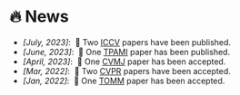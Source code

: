 # 🔥 News

- *[July, 2023]*: &nbsp;🎉 Two [ICCV](https://iccv2023.thecvf.com) papers have been published.
- *[June, 2023]*: &nbsp;🎉 One [TPAMI](https://ieeexplore.ieee.org/document/9220850) paper has been published.
- *[April, 2023]*: &nbsp;🎉 One [CVMJ](https://www.sciopen.com/article/10.1007/s41095-022-0294-4) paper has been accepted.
- *[Mar, 2022]*: &nbsp;🎉 Two [CVPR](https://cvpr2022.thecvf.com/) papers have been accepted.
- *[Jan, 2022]*: &nbsp;🎉 One [TOMM](https://dl.acm.org/journal/tomm) paper has been accepted.